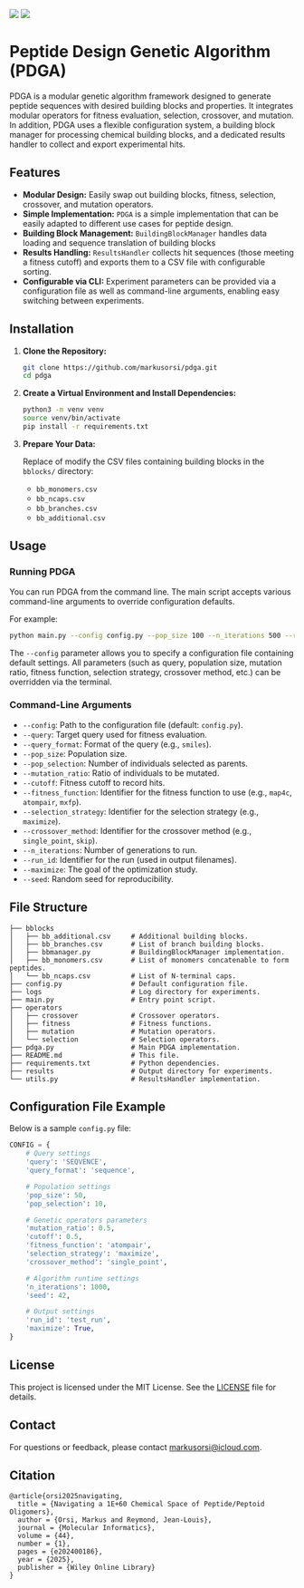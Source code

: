 <img src="https://img.shields.io/badge/Python-3.9.5-blue?style=flat-square"/> <img src="https://img.shields.io/badge/License-MIT-yellow?style=flat-square"/>

# Peptide Design Genetic Algorithm (PDGA)

PDGA is a modular genetic algorithm framework designed to generate peptide sequences with desired building blocks and properties. It integrates modular operators for fitness evaluation, selection, crossover, and mutation. In addition, PDGA uses a flexible configuration system, a building block manager for processing chemical building blocks, and a dedicated results handler to collect and export experimental hits.

## Features

- **Modular Design:** Easily swap out building blocks, fitness, selection, crossover, and mutation operators.
- **Simple Implementation:** `PDGA` is a simple implementation that can be easily adapted to different use cases for peptide design.
- **Building Block Management:** `BuildingBlockManager` handles data loading and sequence translation of building blocks 
- **Results Handling:** `ResultsHandler` collects hit sequences (those meeting a fitness cutoff) and exports them to a CSV file with configurable sorting.
- **Configurable via CLI:** Experiment parameters can be provided via a configuration file as well as command-line arguments, enabling easy switching between experiments.

## Installation

1. **Clone the Repository:**

   ```bash
   git clone https://github.com/markusorsi/pdga.git
   cd pdga
   ```

2. **Create a Virtual Environment and Install Dependencies:**

   ```bash
   python3 -m venv venv
   source venv/bin/activate
   pip install -r requirements.txt
   ```

3. **Prepare Your Data:**

   Replace of modify the CSV files containing building blocks in the `bblocks/` directory:
   - `bb_monomers.csv`
   - `bb_ncaps.csv`
   - `bb_branches.csv`
   - `bb_additional.csv`

## Usage

### Running PDGA

You can run PDGA from the command line. The main script accepts various command-line arguments to override configuration defaults.

For example:

```bash
python main.py --config config.py --pop_size 100 --n_iterations 500 --run_id experiment_01
```

The `--config` parameter allows you to specify a configuration file containing default settings. All parameters (such as query, population size, mutation ratio, fitness function, selection strategy, crossover method, etc.) can be overridden via the terminal.

### Command-Line Arguments

- `--config`: Path to the configuration file (default: `config.py`).
- `--query`: Target query used for fitness evaluation.
- `--query_format`: Format of the query (e.g., `smiles`).
- `--pop_size`: Population size.
- `--pop_selection`: Number of individuals selected as parents.
- `--mutation_ratio`: Ratio of individuals to be mutated.
- `--cutoff`: Fitness cutoff to record hits.
- `--fitness_function`: Identifier for the fitness function to use (e.g., `map4c`, `atompair`, `mxfp`).
- `--selection_strategy`: Identifier for the selection strategy (e.g., `maximize`).
- `--crossover_method`: Identifier for the crossover method (e.g., `single_point`, `skip`).
- `--n_iterations`: Number of generations to run.
- `--run_id`: Identifier for the run (used in output filenames).
- `--maximize`: The goal of the optimization study.
- `--seed`: Random seed for reproducibility.

## File Structure
```
├── bblocks
│   ├── bb_additional.csv     # Additional building blocks.
│   ├── bb_branches.csv       # List of branch building blocks.
│   ├── bbmanager.py          # BuildingBlockManager implementation.
│   ├── bb_monomers.csv       # List of monomers concatenable to form peptides.
│   └── bb_ncaps.csv          # List of N-terminal caps.
├── config.py                 # Default configuration file.
├── logs                      # Log directory for experiments.
├── main.py                   # Entry point script.
├── operators
│   ├── crossover             # Crossover operators.
│   ├── fitness               # Fitness functions.
│   ├── mutation              # Mutation operators.
│   └── selection             # Selection operators.
├── pdga.py                   # Main PDGA implementation.
├── README.md                 # This file.  
├── requirements.txt          # Python dependencies.
├── results                   # Output directory for experiments.
└── utils.py                  # ResultsHandler implementation.
```

## Configuration File Example

Below is a sample `config.py` file:

```python
CONFIG = {
    # Query settings
    'query': 'SEQVENCE',
    'query_format': 'sequence',

    # Population settings
    'pop_size': 50,
    'pop_selection': 10,

    # Genetic operators parameters
    'mutation_ratio': 0.5,
    'cutoff': 0.5,
    'fitness_function': 'atompair',
    'selection_strategy': 'maximize',
    'crossover_method': 'single_point',

    # Algorithm runtime settings
    'n_iterations': 1000,
    'seed': 42,

    # Output settings
    'run_id': 'test_run',
    'maximize': True,
}
```

## License

This project is licensed under the MIT License. See the [LICENSE](LICENSE) file for details.

## Contact

For questions or feedback, please contact [markusorsi@icloud.com](mailto:markusorsi@icloud.com).

## Citation

```
@article{orsi2025navigating,
  title = {Navigating a 1E+60 Chemical Space of Peptide/Peptoid Oligomers},
  author = {Orsi, Markus and Reymond, Jean-Louis},
  journal = {Molecular Informatics},
  volume = {44},
  number = {1},
  pages = {e202400186},
  year = {2025},
  publisher = {Wiley Online Library}
}
```